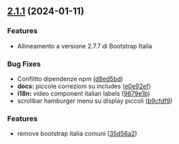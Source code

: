## [2.1.1](https://github.com/RegioneLombardia/bootstrap-lombardia/compare/v2.7.7...v2.1.1) (2024-01-11)

### Features
* Allineamento a versione 2.7.7 di Bootstrap Italia

### Bug Fixes

* Conflitto dipendenze npm ([d8ed5bd](https://github.com/RegioneLombardia/bootstrap-lombardia/commit/d8ed5bdb0cee0b45f4dcaf5e768cf93b425bcc1e))
* **docs:** piccole correzioni su includes ([e0e92ef](https://github.com/RegioneLombardia/bootstrap-lombardia/commit/e0e92ef64a0575e836f278b5f1b2ebbe9c6691b7))
* **i18n:** video component italian labels ([9679e1b](https://github.com/RegioneLombardia/bootstrap-lombardia/commit/9679e1bcc85aee8c6798870562bb04893ddcb631))
* scrollbar hamburger menu su display piccoli ([b9cfdf9](https://github.com/RegioneLombardia/bootstrap-lombardia/commit/b9cfdf9d0739ab3adf6a370868957dc4eb58027c))

### Features

* remove bootstrap italia comuni ([35d56a2](https://github.com/RegioneLombardia/bootstrap-lombardia/commit/35d56a266f27b53b90c4c66be0bc23513e1a86bb))